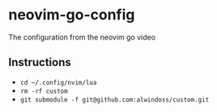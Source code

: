 # neovim-go-config
The configuration from the neovim go video

## Instructions

- `cd ~/.config/nvim/lua`
- `rm -rf custom`
- `git submodule -f git@github.com:alwindoss/custom.git`
